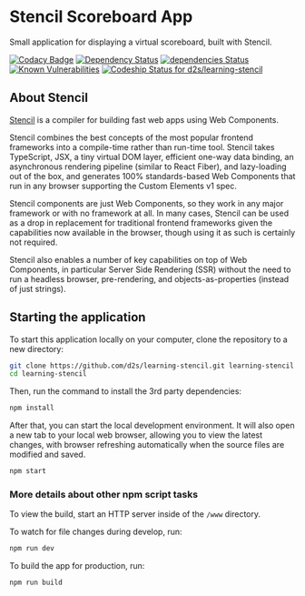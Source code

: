 # Stencil Scoreboard App

Small application for displaying a virtual scoreboard, built with Stencil.

[![Codacy Badge](https://api.codacy.com/project/badge/Grade/4d8be136cf3c4c0a8aef6c188b1811da)](https://www.codacy.com/app/danielschildt_3392/learning-stencil?utm_source=github.com&amp;utm_medium=referral&amp;utm_content=d2s/learning-stencil&amp;utm_campaign=Badge_Grade)
[![Dependency Status](https://www.versioneye.com/user/projects/59ad3f016725bd003dcaca4e/badge.svg?style=flat-square)](https://www.versioneye.com/user/projects/59ad3f016725bd003dcaca4e)
[![dependencies Status](https://david-dm.org/d2s/learning-stencil/status.svg)](https://david-dm.org/d2s/learning-stencil)
[![Known Vulnerabilities](https://snyk.io/test/github/d2s/learning-stencil/badge.svg)](https://snyk.io/test/github/d2s/learning-stencil)
[ ![Codeship Status for d2s/learning-stencil](https://app.codeship.com/projects/c76b4400-738f-0135-c4ee-765c77b16925/status?branch=master)](https://app.codeship.com/projects/243781)


## About Stencil

[Stencil](https://stenciljs.com/) is a compiler for building fast web apps using Web Components.

Stencil combines the best concepts of the most popular frontend frameworks into a compile-time rather than run-time tool.  Stencil takes TypeScript, JSX, a tiny virtual DOM layer, efficient one-way data binding, an asynchronous rendering pipeline (similar to React Fiber), and lazy-loading out of the box, and generates 100% standards-based Web Components that run in any browser supporting the Custom Elements v1 spec.

Stencil components are just Web Components, so they work in any major framework or with no framework at all. In many cases, Stencil can be used as a drop in replacement for traditional frontend frameworks given the capabilities now available in the browser, though using it as such is certainly not required.

Stencil also enables a number of key capabilities on top of Web Components, in particular Server Side Rendering (SSR) without the need to run a headless browser, pre-rendering, and objects-as-properties (instead of just strings).


## Starting the application

To start this application locally on your computer, clone the repository to a new directory:

```bash
git clone https://github.com/d2s/learning-stencil.git learning-stencil
cd learning-stencil
```

Then, run the command to install the 3rd party dependencies:

```bash
npm install
```

After that, you can start the local development environment. It will also open a new tab to your local web browser, allowing you to view the latest changes, with browser refreshing automatically when the source files are modified and saved.

```bash
npm start
```

### More details about other npm script tasks

To view the build, start an HTTP server inside of the `/www` directory.

To watch for file changes during develop, run:

```bash
npm run dev
```

To build the app for production, run:

```bash
npm run build
```

